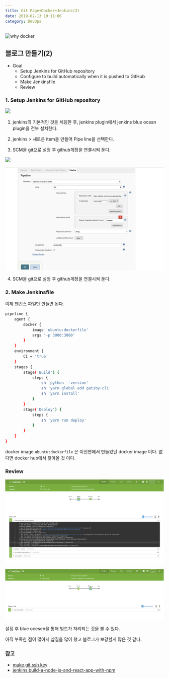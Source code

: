 ```yaml
---
title: Git Page+Docker+Jenkins(2)
date: 2019-02-13 19:11:06
category: DevOps
---
```

![why docker](https://www.docker.com/sites/default/files/d8/2018-11/docker-containerized-and-vm-transparent-bg.png)

## 블로그 만들기(2)

* Goal
  * Setup Jenkins for GitHub repository
  * Configure to build automatically when it is pushed to GitHub
  * Make Jenkinsfile
  * Review

### 1. Setup Jenkins for GitHub repository

![](https://jenkins.io/doc/book/resources/tutorials/setup-jenkins-01-unlock-jenkins-page.jpg)

1. jenkins의 기본적인 것을 세팅한 후, jenkins plugin에서 jenkins blue ocean plugin을 전부 설치한다.

2. jenkins > 새로운 item을 만들어 Pipe line을 선택한다.

3. SCM을 git으로 설정 후 github계정을 연결시켜 둔다.

![](https://t1.daumcdn.net/cfile/tistory/9974A8485BFB4AD92C)

![](./images/pipline.png)

4. SCM을 git으로 설정 후 github계정을 연결시켜 둔다.

### 2. Make Jenkinsfile

이제 젠킨스 파일만 만들면 된다.

```sh
pipeline {
    agent {
        docker {
            image 'ubuntu:dockerfile'
            args '-p 3000:3000'
        }
    }
    environment {
        CI = 'true' 
    }
    stages {
        stage('Build') {
            steps {
                sh 'python --version'
                sh 'yarn global add gatsby-cli'
                sh 'yarn install'
            }
        }
        stage('Deploy') { 
            steps {
                sh 'yarn run deploy' 
            }
        }
    }
}
```

docker image `ubuntu:dockerfile` 은 이전편에서 만들었던 docker image 이다.
없다면 docker hub에서 찾아올 것 이다.

### Review

![](images/build_success_1.png)

![](images/build_success_2.png)

설정 후 blue ocesen을 통해 빌드가 처리되는 것을 볼 수 있다.

아직 부족한 점이 많아서 삽질을 많이 했고 블로그가 보강할게 많은 것 같다.

### 참고

* [make git ssh key](https://jootc.com/p/201905122827)
* [jenkins build-a-node-js-and-react-app-with-npm](https://jenkins.io/doc/tutorials/build-a-node-js-and-react-app-with-npm/#on-macos-and-linux)
